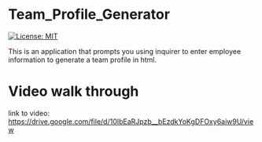 # Team_Profile_Generator
[![License: MIT](https://img.shields.io/badge/License-MIT-yellow.svg)](https://opensource.org/licenses/MIT)

This is an application that prompts you using inquirer to enter employee information to generate a team profile in html.

# Video walk through
link to video: https://drive.google.com/file/d/10IbEaRJpzb__bEzdkYoKgDFOxy6aiw9U/view

